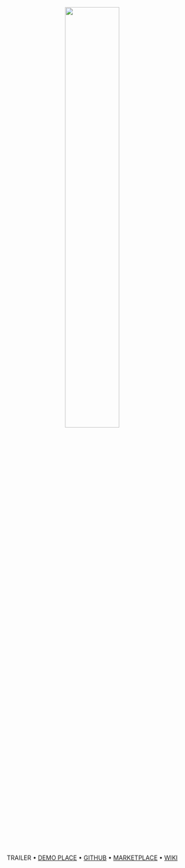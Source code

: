 <div align="center">

<img src="https://github.com/user-attachments/assets/15baedd9-06b2-46e4-a12f-a290143882a7" width="50%">

TRAILER • [DEMO PLACE](https://www.roblox.com/games/18895967110) • [GITHUB](https://github.com/rblxmotion/RoPhone) • [MARKETPLACE](https://create.roblox.com/store/asset/130170677520739) • [WIKI](https://github.com/RBLXMotion/Universe/wiki/ShinePhone-(RoPhone))

</div>

